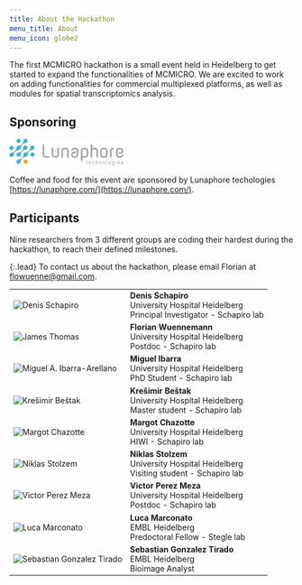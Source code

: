 ```yaml
---
title: About the Hackathon
menu_title: About
menu_icon: globe2
---
```


The first MCMICRO hackathon is a small event held in Heidelberg to get started to expand the functionalities of MCMICRO. We are
excited to work on adding functionalities for commercial multiplexed platforms, as well as modules for spatial transcriptomics analysis.

## Sponsoring

<img src="/assets/lunaphore_logo.png" alt="Lunaphore Logo" style="width:40%;height:20%;">

Coffee and food for this event are sponsored by Lunaphore techologies [https://lunaphore.com/](https://lunaphore.com/).

## Participants

Nine researchers from 3 different groups are coding their hardest during the hackathon, to reach their defined milestones.

{:.lead}
To contact us about the hackathon, please email Florian at flowuenne@gmail.com.

<table class="team-list">
    <tr>
        <td>
            <img alt="Denis Schapiro" src="https://avatars.githubusercontent.com/u/7010437?v=4">
        </td>
        <td>
            <strong>Denis Schapiro</strong>
            <span class="profile-links">
                <a title="Website" href="https://www.schapirolab.com/"><i class="bi bi-globe2"></i></a>
                <a title="GitHub" href="https://github.com/DenisSch"><i class="bi bi-github"></i></a>
                <a title="Twitter" href="https://twitter.com/DenisSchapiro"><i class="bi bi-twitter"></i></a>
            </span>
            <br>University Hospital Heidelberg
            <br>Principal Investigator - Schapiro lab
        </td>
    </tr>
    <tr>
        <td>
            <img alt="James Thomas" src="https://avatars.githubusercontent.com/u/11639154?v=4">
        </td>
        <td>
            <strong>Florian Wuennemann</strong>
            <span class="profile-links">
                <a title="Website" href="https://www.florianwuennemann.com/"><i class="bi bi-globe2"></i></a>
                <a title="GitHub" href="https://github.com/FloWuenne"><i class="bi bi-github"></i></a>
                <a title="Twitter" href="https://twitter.com/FloWuenne"><i class="bi bi-twitter"></i></a>
            </span>
            <br>University Hospital Heidelberg
            <br>Postdoc - Schapiro lab
        </td>
    </tr>
    <tr>
        <td>
            <img alt="Miguel A. Ibarra-Arellano" src="https://avatars.githubusercontent.com/u/23200723?v=4">
        </td>
        <td>
            <strong>Miguel Ibarra</strong>
            <span class="profile-links">
                <a title="Website" href="https://www.linkedin.com/in/miguelib/"><i class="bi bi-globe2"></i></a>
                <a title="GitHub" href="https://github.com/migueLib"><i class="bi bi-github"></i></a>
                <a title="Twitter" href="https://twitter.com/miguelib93"><i class="bi bi-twitter"></i></a>
            </span>
            <br>University Hospital Heidelberg
            <br>PhD Student - Schapiro lab
        </td>
    </tr>
    <tr>
        <td>
            <img alt="Krešimir Beštak" src="https://avatars.githubusercontent.com/u/86408271?v=4">
        </td>
        <td>
            <strong>Krešimir Beštak</strong>
            <span class="profile-links">
                <a title="GitHub" href="https://github.com/kbestak"><i class="bi bi-github"></i></a>
            </span>
            <br>University Hospital Heidelberg
            <br>Master student - Schapiro lab
        </td>
    </tr>
    <tr>
        <td>
            <img alt="Margot Chazotte" src="https://avatars.githubusercontent.com/u/55975768?v=4">
        </td>
        <td>
            <strong>Margot Chazotte</strong>
            <span class="profile-links">
                <a title="GitHub" href="https://github.com/MargotCh"><i class="bi bi-github"></i></a>
            </span>
            <br>University Hospital Heidelberg
            <br>HIWI - Schapiro lab
        </td>
    </tr>
    <tr>
        <td>
            <img alt="Niklas Stolzem" src="https://avatars.githubusercontent.com/u/56271383?v=4">
        </td>
        <td>
            <strong>Niklas Stolzem</strong>
            <span class="profile-links">
                <a title="GitHub" href="https://github.com/nik1sto"><i class="bi bi-github"></i></a>
            </span>
            <br>University Hospital Heidelberg
            <br>Visiting student - Schapiro lab
        </td>
    </tr>
    <tr>
        <td>
            <img alt="Victor Perez Meza" src="https://avatars.githubusercontent.com/u/68292394?v=4">
        </td>
        <td>
            <strong>Victor Perez Meza</strong>
            <span class="profile-links">
                <a title="GitHub" href="https://github.com/VictorDidier"><i class="bi bi-github"></i></a>
            </span>
            <br>University Hospital Heidelberg
            <br>Postdoc - Schapiro lab
        </td>
    </tr>
    <tr>
        <td>
            <img alt="Luca Marconato" src="https://avatars.githubusercontent.com/u/2664412?v=4">
        </td>
        <td>
            <strong>Luca Marconato</strong>
            <span class="profile-links">
                <a title="GitHub" href="https://github.com/LucaMarconato"><i class="bi bi-github"></i></a>
            </span>
            <br>EMBL Heidelberg
            <br>Predoctoral Fellow - Stegle lab
        </td>
    </tr>
    <tr>
        <td>
            <img alt="Sebastian Gonzalez Tirado" src="https://avatars.githubusercontent.com/u/20914037?v=4">
        </td>
        <td>
            <strong>Sebastian Gonzalez Tirado</strong>
            <span class="profile-links">
                <a title="GitHub" href="https://github.com/sebgoti"><i class="bi bi-github"></i></a>
            </span>
            <br>EMBL Heidelberg
            <br>Bioimage Analyst
        </td>
    </tr>
</table>
